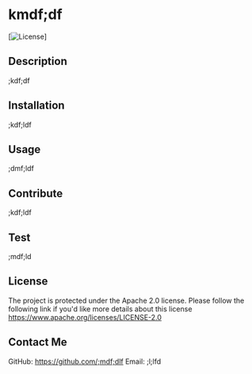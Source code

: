 # kmdf;df
  
  [![License](https://img.shields.io/badge/License-Apache%202.0-blue.svg)]

  ## Description
  ;kdf;df

  ## Installation
  ;kdf;ldf

  ## Usage
  ;dmf;ldf

  ## Contribute
  ;kdf;ldf

  ## Test
  ;mdf;ld

  ## License
  The project is protected under the Apache 2.0 license. Please follow the following link if you'd like more details about this license https://www.apache.org/licenses/LICENSE-2.0

  ## Contact Me
  GitHub: https://github.com/;mdf;dlf
  Email: ;l;lfd


